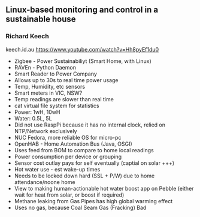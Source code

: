 ## Linux-based monitoring and control in a sustainable house
### Richard Keech	 

keech.id.au 
https://www.youtube.com/watch?v=Hh8pyEf1du0


* Zigbee - Power Sustainabiliyt (Smart Home, with Linux)
* RAVEn - Python Daemon
* Smart Reader to Power Company
* Allows up to 30s to real time power usage
* Temp, Humidity, etc sensors
* Smart meters in VIC, NSW?
* Temp readings are slower than real time
* cat virtual file system for statistics
* Power: 1wH, 10wH
* Water: 0.5L, 5L
* Did not use RaspPi because it has no internal clock, relied on NTP/Network exclusively
* NUC Fedora, more reliable OS for micro-pc
* OpenHAB - Home Automation Bus (Java, OSGI)
* Uses feed from BOM to compare to home local readings
* Power consumption per device or grouping
* Sensor cost outlay pays for self eventually (captial on solar +++)
* Hot water use - est wake-up times
* Needs to be locked down hard (SSL + P/W) due to home attendance/noone home
* View to making human-actionable hot water boost app on Pebble (either wait for heat from solar, or boost if required)
* Methane leaking from Gas Pipes has high global warming effect
* Uses no gas, because Coal Seam Gas (Fracking) Bad
